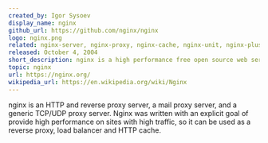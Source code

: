 ```yaml
---
created_by: Igor Sysoev
display_name: nginx
github_url: https://github.com/nginx/nginx
logo: nginx.png
related: nginx-server, nginx-proxy, nginx-cache, nginx-unit, nginx-plus
released: October 4, 2004
short_description: nginx is a high performance free open source web server.
topic: nginx
url: https://nginx.org/
wikipedia_url: https://en.wikipedia.org/wiki/Nginx
---
```

nginx is an HTTP and reverse proxy server, a mail proxy server, and a generic TCP/UDP proxy server. Nginx was written with an explicit goal of provide high performance on sites with high traffic, so it can be used as a reverse proxy, load balancer and HTTP cache.

